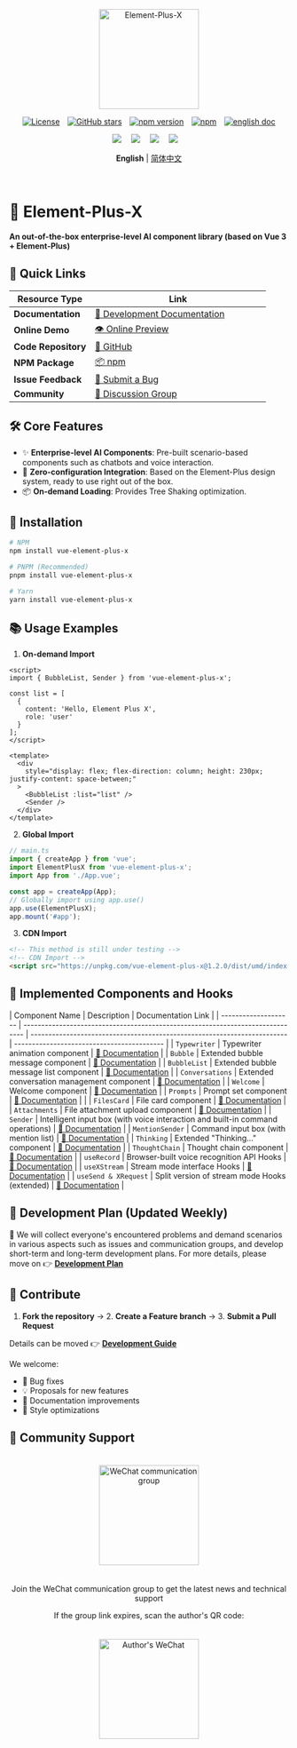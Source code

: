 <div align="center">
  <a href="https://element-plus-x.com">
    <img src="https://cdn.element-plus-x.com/element-plus-x.png" alt="Element-Plus-X" width="180" class="logo" />
  </a>
</div>

<div align="center">

[![License](https://img.shields.io/badge/license-MIT-blue)](https://github.com/HeJiaYue520/Element-Plus-X/blob/main/LICENSE)&emsp;[![GitHub stars](https://img.shields.io/github/stars/HeJiaYue520/Element-Plus-X)](https://github.com/HeJiaYue520/Element-Plus-X)&emsp;[![npm version](https://img.shields.io/npm/v/vue-element-plus-x)](https://www.npmjs.com/package/vue-element-plus-x)&emsp;[![npm](https://img.shields.io/npm/dm/vue-element-plus-x.svg)](https://www.npmjs.com/package/vue-element-plus-x)&emsp;[![english doc](https://img.shields.io/badge/%E6%96%87%E6%A1%A3-%E7%AE%80%E4%BD%93%E4%B8%AD%E6%96%87-brightgreen?style=flat-square&logo=read-the-docs)](https://github.com/HeJiaYue520/Element-Plus-X/blob/main/packages/components/README.md)

</div>

<div align="center">
<img src="https://cdn.element-plus-x.com/demo.webp" calss="element-plus-x-bubble" />&emsp;
<img src="https://cdn.element-plus-x.com/demo1.webp" calss="element-plus-x-bubble" />&emsp;
<img src="https://cdn.element-plus-x.com/demo3.webp" calss="element-plus-x-bubble" />&emsp;
<img src="https://cdn.element-plus-x.com/demo4.webp" calss="element-plus-x-bubble" />&emsp;
</div>

<div align="center">

**English** | [简体中文](./README.md)

</div>&emsp;

# 🚀 Element-Plus-X

**An out-of-the-box enterprise-level AI component library (based on Vue 3 + Element-Plus)**

## 📢 Quick Links

| Resource Type       | <div style="width: 300px;">Link</div>                                                                              |
| ------------------- | ------------------------------------------------------------------------------------------------------------------ |
| **Documentation**   | [📖 Development Documentation](https://element-plus-x.com)                                                         |
| **Online Demo**     | [👁️ Online Preview](https://v.element-plus-x.com)                                                                  |
| **Code Repository** | [🐙 GitHub](https://github.com/HeJiaYue520/Element-Plus-X)                                                         |
| **NPM Package**     | [📦 npm](https://www.npmjs.com/package/vue-element-plus-x)                                                         |
| **Issue Feedback**  | [🐛 Submit a Bug](https://github.com/HeJiaYue520/Element-Plus-X/issues)                                            |
| **Community**       | [🐒 Discussion Group](https://element-plus-x.com/introduce.html#%F0%9F%91%A5-%E7%A4%BE%E5%8C%BA%E6%94%AF%E6%8C%81) |

## 🛠️ Core Features

- ✨ **Enterprise-level AI Components**: Pre-built scenario-based components such as chatbots and voice interaction.
- 🚀 **Zero-configuration Integration**: Based on the Element-Plus design system, ready to use right out of the box.
- 📦 **On-demand Loading**: Provides Tree Shaking optimization.

## 🔎 Installation

```bash
# NPM
npm install vue-element-plus-x

# PNPM (Recommended)
pnpm install vue-element-plus-x

# Yarn
yarn install vue-element-plus-x

```

## 📚 Usage Examples

1. **On-demand Import**

```vue
<script>
import { BubbleList, Sender } from 'vue-element-plus-x';

const list = [
  {
    content: 'Hello, Element Plus X',
    role: 'user'
  }
];
</script>

<template>
  <div
    style="display: flex; flex-direction: column; height: 230px; justify-content: space-between;"
  >
    <BubbleList :list="list" />
    <Sender />
  </div>
</template>
```

2. **Global Import**

```ts
// main.ts
import { createApp } from 'vue';
import ElementPlusX from 'vue-element-plus-x';
import App from './App.vue';

const app = createApp(App);
// Globally import using app.use()
app.use(ElementPlusX);
app.mount('#app');
```

3. **CDN Import**

```html
<!-- This method is still under testing -->
<!-- CDN Import -->
<script src="https://unpkg.com/vue-element-plus-x@1.2.0/dist/umd/index.js"></script>
```

## 🌟 Implemented Components and Hooks

| Component Name       | Description                                                                    | Documentation Link                                                       |
| -------------------- | ------------------------------------------------------------------------------ | ------------------------------------------------------------------------ | ------------------------------------------ |
| `Typewriter`         | Typewriter animation component                                                 | [📄 Documentation](https://element-plus-x.com/components/typewriter/)    |
| `Bubble`             | Extended bubble message component                                              | [📄 Documentation](https://element-plus-x.com/components/bubble/)        |
| `BubbleList`         | Extended bubble message list component                                         | [📄 Documentation](https://element-plus-x.com/components/bubbleList/)    |
| `Conversations`      | Extended conversation management component                                     | [📄 Documentation](https://element-plus-x.com/components/conversations/) |
| `Welcome`            | Welcome component                                                              | [📄 Documentation](https://element-plus-x.com/components/welcome/)       |
| `Prompts`            | Prompt set component                                                           | [📄 Documentation](https://element-plus-x.com/components/prompts/)       | <!-- 修正了原表格中Prompts后的多余空格 --> |
| `FilesCard`          | File card component                                                            | [📄 Documentation](https://element-plus-x.com/components/filesCard/)     |
| `Attachments`        | File attachment upload component                                               | [📄 Documentation](https://element-plus-x.com/components/attachments/)   |
| `Sender`             | Intelligent input box (with voice interaction and built-in command operations) | [📄 Documentation](https://element-plus-x.com/components/sender/)        |
| `MentionSender`      | Command input box (with mention list)                                          | [📄 Documentation](https://element-plus-x.com/components/mentionSender/) |
| `Thinking`           | Extended "Thinking..." component                                               | [📄 Documentation](https://element-plus-x.com/components/thinking/)      |
| `ThoughtChain`       | Thought chain component                                                        | [📄 Documentation](https://element-plus-x.com/components/thoughtChain/)  |
| `useRecord`          | Browser-built voice recognition API Hooks                                      | [📄 Documentation](https://element-plus-x.com/components/useRecord/)     |
| `useXStream`         | Stream mode interface Hooks                                                    | [📄 Documentation](https://element-plus-x.com/components/useXStream/)    |
| `useSend & XRequest` | Split version of stream mode Hooks (extended)                                  | [📄 Documentation](https://element-plus-x.com/components/useSend/)       |

## 🎯 Development Plan (Updated Weekly)

🎀 We will collect everyone's encountered problems and demand scenarios in various aspects such as issues and communication groups, and develop short-term and long-term development plans. For more details, please move on 👉 **[Development Plan](https://element-plus-x.com/roadmap.html)**

## 🤝 Contribute

1. **Fork the repository** → 2. **Create a Feature branch** → 3. **Submit a Pull Request**

Details can be moved 👉 **[Development Guide](https://element-plus-x.com/guide/develop.html)**

We welcome:

- 🐛 Bug fixes
- 💡 Proposals for new features
- 📝 Documentation improvements
- 🎨 Style optimizations

## 👥 Community Support

<div align="center">
<img src="https://cdn.element-plus-x.com/vx-2025-07-07.png" alt="WeChat communication group" width="180" style="margin: 20px;" />
<p>Join the WeChat communication group to get the latest news and technical support</p>

<p>If the group link expires, scan the author's QR code:</p>
<img src="https://cdn.element-plus-x.com/element-plus-x-author-vx.png" alt="Author's WeChat" width="180" style="margin: 20px;" />
</div>
